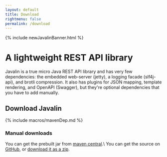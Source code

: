```yaml
---
layout: default
title: Download
rightmenu: false
permalink: /download
---
```


{% include newJavalinBanner.html %}

<h1 class="no-margin-top">A lightweight REST API library</h1>

Javalin is a true micro Java REST API library and has very few dependencies:
the embedded web-server (jetty), a logging facade (slf4j-api), and brotli compression.
It also has plugins for JSON mapping, template rendering, and OpenAPI (Swagger), but they're
optional dependencies that you have to add manually.

## Download Javalin
{% include macros/mavenDep.md %}

### Manual downloads
You can get the prebuilt jar from [maven central](https://repo1.maven.org/maven2/io/javalin/javalin/).\\
You can get the source on [GitHub](https://github.com/tipsy/javalin), or [download it as a zip](https://github.com/tipsy/javalin/archive/master.zip).
